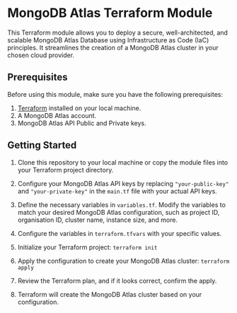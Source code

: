 # MongoDB Atlas Terraform Module

This Terraform module allows you to deploy a secure, well-architected, and scalable MongoDB Atlas Database using Infrastructure as Code (IaC) principles. It streamlines the creation of a MongoDB Atlas cluster in your chosen cloud provider.

## Prerequisites

Before using this module, make sure you have the following prerequisites:

1. [Terraform](https://www.terraform.io/) installed on your local machine.
2. A MongoDB Atlas account.
3. MongoDB Atlas API Public and Private keys.

## Getting Started

1. Clone this repository to your local machine or copy the module files into your Terraform project directory.

2. Configure your MongoDB Atlas API keys by replacing `"your-public-key"` and `"your-private-key"` in the `main.tf` file with your actual API keys.

3. Define the necessary variables in `variables.tf`. Modify the variables to match your desired MongoDB Atlas configuration, such as project ID, organisation ID, cluster name, instance size, and more.

4. Configure the variables in `terraform.tfvars` with your specific values.

5. Initialize your Terraform project:
   `terraform init`
6. Apply the configuration to create your MongoDB Atlas cluster:
   `terraform apply`

7. Review the Terraform plan, and if it looks correct, confirm the apply.

8. Terraform will create the MongoDB Atlas cluster based on your configuration.
